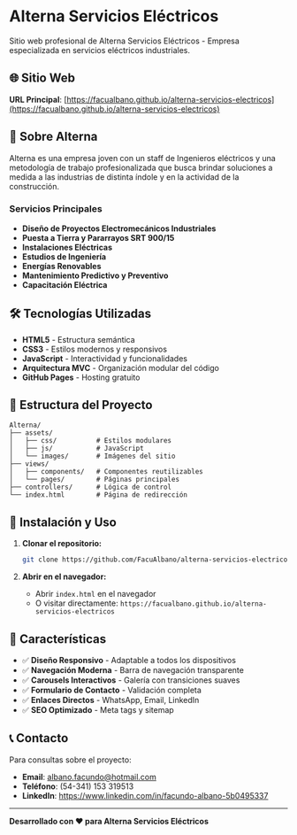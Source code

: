 # Alterna Servicios Eléctricos

Sitio web profesional de Alterna Servicios Eléctricos - Empresa especializada en servicios eléctricos industriales.

## 🌐 Sitio Web

**URL Principal**: [https://facualbano.github.io/alterna-servicios-electricos](https://facualbano.github.io/alterna-servicios-electricos)

## 🏢 Sobre Alterna

Alterna es una empresa joven con un staff de Ingenieros eléctricos y una metodología de trabajo profesionalizada que busca brindar soluciones a medida a las industrias de distinta índole y en la actividad de la construcción.

### Servicios Principales

- **Diseño de Proyectos Electromecánicos Industriales**
- **Puesta a Tierra y Pararrayos SRT 900/15**
- **Instalaciones Eléctricas**
- **Estudios de Ingeniería**
- **Energías Renovables**
- **Mantenimiento Predictivo y Preventivo**
- **Capacitación Eléctrica**

## 🛠️ Tecnologías Utilizadas

- **HTML5** - Estructura semántica
- **CSS3** - Estilos modernos y responsivos
- **JavaScript** - Interactividad y funcionalidades
- **Arquitectura MVC** - Organización modular del código
- **GitHub Pages** - Hosting gratuito

## 📁 Estructura del Proyecto

```
Alterna/
├── assets/
│   ├── css/          # Estilos modulares
│   ├── js/           # JavaScript
│   └── images/       # Imágenes del sitio
├── views/
│   ├── components/   # Componentes reutilizables
│   └── pages/        # Páginas principales
├── controllers/      # Lógica de control
└── index.html        # Página de redirección
```

## 🚀 Instalación y Uso

1. **Clonar el repositorio:**
   ```bash
   git clone https://github.com/FacuAlbano/alterna-servicios-electricos.git
   ```

2. **Abrir en el navegador:**
   - Abrir `index.html` en el navegador
   - O visitar directamente: `https://facualbano.github.io/alterna-servicios-electricos`

## 📱 Características

- ✅ **Diseño Responsivo** - Adaptable a todos los dispositivos
- ✅ **Navegación Moderna** - Barra de navegación transparente
- ✅ **Carousels Interactivos** - Galería con transiciones suaves
- ✅ **Formulario de Contacto** - Validación completa
- ✅ **Enlaces Directos** - WhatsApp, Email, LinkedIn
- ✅ **SEO Optimizado** - Meta tags y sitemap

## 📞 Contacto

Para consultas sobre el proyecto:
- **Email**: albano.facundo@hotmail.com
- **Teléfono**: (54-341) 153 319513
- **LinkedIn**: https://www.linkedin.com/in/facundo-albano-5b0495337

---

**Desarrollado con ❤️ para Alterna Servicios Eléctricos**
